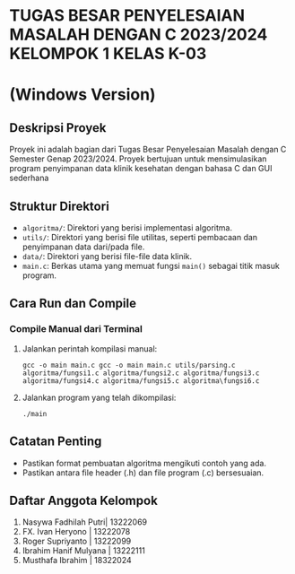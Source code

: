 # TUGAS BESAR PENYELESAIAN MASALAH DENGAN C 2023/2024 KELOMPOK 1 KELAS K-03
# (Windows Version)

## Deskripsi Proyek
Proyek ini adalah bagian dari Tugas Besar Penyelesaian Masalah dengan C Semester Genap 2023/2024. Proyek bertujuan untuk mensimulasikan program penyimpanan data klinik kesehatan dengan bahasa C dan GUI sederhana

## Struktur Direktori
- `algoritma/`: Direktori yang berisi implementasi algoritma.
- `utils/`: Direktori yang berisi file utilitas, seperti pembacaan dan penyimpanan data dari/pada file.
- `data/`: Direktori yang berisi file-file data klinik.
- `main.c`: Berkas utama yang memuat fungsi `main()` sebagai titik masuk program.

## Cara Run dan Compile
### Compile Manual dari Terminal
1. Jalankan perintah kompilasi manual:
   ```
   gcc -o main main.c gcc -o main main.c utils/parsing.c algoritma/fungsi1.c algoritma/fungsi2.c algoritma/fungsi3.c algoritma/fungsi4.c algoritma/fungsi5.c algoritma\fungsi6.c 
   ```
2. Jalankan program yang telah dikompilasi:
   ```
   ./main
   ```

## Catatan Penting
- Pastikan format pembuatan algoritma mengikuti contoh yang ada.
- Pastikan antara file header (.h) dan file program (.c) bersesuaian.

## Daftar Anggota Kelompok
1. Nasywa Fadhilah Putri| 13222069
2. FX. Ivan Heryono | 13222078
3. Roger Supriyanto | 13222099
4. Ibrahim Hanif Mulyana | 13222111
5. Musthafa Ibrahim | 18322024 
